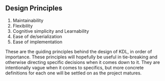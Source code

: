 <section class="kdl-section" id="design-principles">

## Design Principles

1. Maintainability
1. Flexibility
1. Cognitive simplicity and Learnability
1. Ease of de/serialization
1. Ease of implementation

These are the guiding principles behind the design of KDL, in order of
importance. These principles will hopefully be useful in tie-breaking and
otherwise directing specific decisions when it comes down to it. They are
intentionally vague when it comes to specifics, but more concrete
definitions for each one will be settled on as the project matures.

</section>

